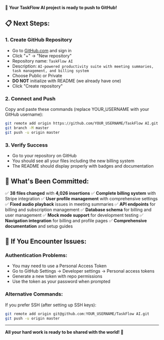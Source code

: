🚀 **Your TaskFlow AI project is ready to push to GitHub!**

## 📋 Next Steps:

### 1. Create GitHub Repository
   - Go to [GitHub.com](https://github.com) and sign in
   - Click "+" → "New repository"
   - Repository name: `TaskFlow AI`
   - Description: `AI-powered productivity suite with meeting summaries, task management, and billing system`
   - Choose Public or Private
   - **DO NOT** initialize with README (we already have one)
   - Click "Create repository"

### 2. Connect and Push
   Copy and paste these commands (replace YOUR_USERNAME with your GitHub username):

   ```bash
   git remote add origin https://github.com/YOUR_USERNAME/TaskFlow AI.git
   git branch -M master
   git push -u origin master
   ```

### 3. Verify Success
   - Go to your repository on GitHub
   - You should see all your files including the new billing system
   - The README should display properly with badges and documentation

## 🎉 What's Been Committed:

✅ **38 files changed** with **4,026 insertions**
✅ **Complete billing system** with Stripe integration
✅ **User profile management** with comprehensive settings
✅ **Fixed audio playback** issues in meeting summaries
✅ **API endpoints** for billing and subscription management
✅ **Database schema** for billing and user management
✅ **Mock mode support** for development testing
✅ **Navigation integration** for billing and profile pages
✅ **Comprehensive documentation** and setup guides

## 🔧 If You Encounter Issues:

### Authentication Problems:
- You may need to use a Personal Access Token
- Go to GitHub Settings → Developer settings → Personal access tokens
- Generate a new token with repo permissions
- Use the token as your password when prompted

### Alternative Commands:
If you prefer SSH (after setting up SSH keys):
```bash
git remote add origin git@github.com:YOUR_USERNAME/TaskFlow AI.git
git push -u origin master
```

---

**All your hard work is ready to be shared with the world! 🌟**
